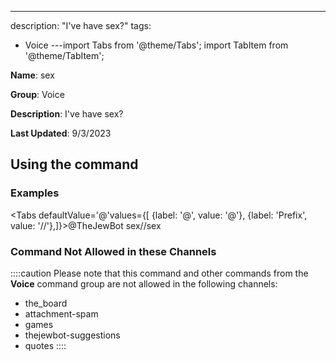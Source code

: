---
description: "I've have sex?"
tags:
  - Voice
---import Tabs from '@theme/Tabs';
import TabItem from '@theme/TabItem';

**Name**: sex

**Group**: Voice

**Description**: I've have sex?

**Last Updated**: 9/3/2023

## Using the command

### Examples
<Tabs defaultValue='@'values={[ {label: '@', value: '@'}, {label: 'Prefix', value: '//'},]}><TabItem value='@'>@TheJewBot sex</TabItem><TabItem value='//'>//sex</TabItem></Tabs>

### Command Not Allowed in these Channels
::::caution Please note that this command and other commands from the **Voice** command group are not allowed in the following channels:
- the_board
- attachment-spam
- games
- thejewbot-suggestions
- quotes
::::